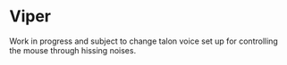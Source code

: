 # Viper
Work in progress and subject to change talon voice set up for controlling the mouse through hissing noises.
